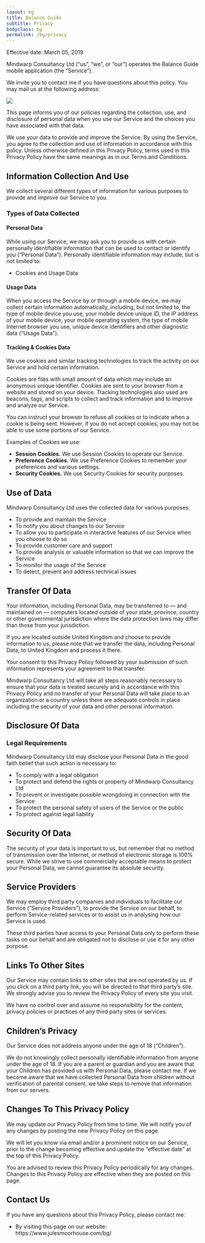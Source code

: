 ```yaml
---
layout: bg
title: Balance Guide
subtitle: Privacy
bodyclass: bg
permalink: /bg/privacy
---
```


<div class="well">
<p>Effective date: March 05, 2019</p>
<p>Mindwarp Consultancy Ltd (&#8220;us&#8221;, &#8220;we&#8221;, or &#8220;our&#8221;) operates the Balance Guide mobile application (the &#8220;Service&#8221;).</p>

We invite you to contact me if you have questions about this policy. You may mail us at the following address:

<div class="container-table">
	<img src="{{ site.baseurl }}/static/img/mcl-info.png"/>
</div>

<p>This page informs you of our policies regarding the collection, use, and disclosure of personal data when you use our Service and the choices you have associated with that data.</p>
<p>We use your data to provide and improve the Service. By using the Service, you agree to the collection and use of information in accordance with this policy. Unless otherwise defined in this Privacy Policy, terms used in this Privacy Policy have the same meanings as in our Terms and Conditions.</p>
<h2>Information Collection And Use</h2>
<p>We collect several different types of information for various purposes to provide and improve our Service to you.</p>
<h3>Types of Data Collected</h3>
<h4>Personal Data</h4>
<p>While using our Service, we may ask you to provide us with certain personally identifiable information that can be used to contact or identify you (&#8220;Personal Data&#8221;). Personally identifiable information may include, but is not limited to:</p>
<ul>
<li>Cookies and Usage Data</li>
</ul>
<h4>Usage Data</h4>
<p>When you access the Service by or through a mobile device, we may collect certain information automatically, including, but not limited to, the type of mobile device you use, your mobile device unique ID, the IP address of your mobile device, your mobile operating system, the type of mobile Internet browser you use, unique device identifiers and other diagnostic data (&#8220;Usage Data&#8221;).</p>
<h4>Tracking &amp; Cookies Data</h4>
<p>We use cookies and similar tracking technologies to track the activity on our Service and hold certain information.</p>
<p>Cookies are files with small amount of data which may include an anonymous unique identifier. Cookies are sent to your browser from a website and stored on your device. Tracking technologies also used are beacons, tags, and scripts to collect and track information and to improve and analyze our Service.</p>
<p>You can instruct your browser to refuse all cookies or to indicate when a cookie is being sent. However, if you do not accept cookies, you may not be able to use some portions of our Service.</p>
<p>Examples of Cookies we use:</p>
<ul>
<li><strong>Session Cookies.</strong> We use Session Cookies to operate our Service.</li>
<li><strong>Preference Cookies.</strong> We use Preference Cookies to remember your preferences and various settings.</li>
<li><strong>Security Cookies.</strong> We use Security Cookies for security purposes.</li>
</ul>
<h2>Use of Data</h2>
<p>Mindwarp Consultancy Ltd uses the collected data for various purposes:</p>
<ul>
<li>To provide and maintain the Service</li>
<li>To notify you about changes to our Service</li>
<li>To allow you to participate in interactive features of our Service when you choose to do so</li>
<li>To provide customer care and support</li>
<li>To provide analysis or valuable information so that we can improve the Service</li>
<li>To monitor the usage of the Service</li>
<li>To detect, prevent and address technical issues</li>
</ul>
<h2>Transfer Of Data</h2>
<p>Your information, including Personal Data, may be transferred to — and maintained on — computers located outside of your state, province, country or other governmental jurisdiction where the data protection laws may differ than those from your jurisdiction.</p>
<p>If you are located outside United Kingdom and choose to provide information to us, please note that we transfer the data, including Personal Data, to United Kingdom and process it there.</p>
<p>Your consent to this Privacy Policy followed by your submission of such information represents your agreement to that transfer.</p>
<p>Mindwarp Consultancy Ltd will take all steps reasonably necessary to ensure that your data is treated securely and in accordance with this Privacy Policy and no transfer of your Personal Data will take place to an organization or a country unless there are adequate controls in place including the security of your data and other personal information.</p>
<h2>Disclosure Of Data</h2>
<h3>Legal Requirements</h3>
<p>Mindwarp Consultancy Ltd may disclose your Personal Data in the good faith belief that such action is necessary to:</p>
<ul>
<li>To comply with a legal obligation</li>
<li>To protect and defend the rights or property of Mindwarp Consultancy Ltd</li>
<li>To prevent or investigate possible wrongdoing in connection with the Service</li>
<li>To protect the personal safety of users of the Service or the public</li>
<li>To protect against legal liability</li>
</ul>
<h2>Security Of Data</h2>
<p>The security of your data is important to us, but remember that no method of transmission over the Internet, or method of electronic storage is 100% secure. While we strive to use commercially acceptable means to protect your Personal Data, we cannot guarantee its absolute security.</p>
<h2>Service Providers</h2>
<p>We may employ third party companies and individuals to facilitate our Service (&#8220;Service Providers&#8221;), to provide the Service on our behalf, to perform Service-related services or to assist us in analysing how our Service is used.</p>
<p>These third parties have access to your Personal Data only to perform these tasks on our behalf and are obligated not to disclose or use it for any other purpose.</p>
<h2>Links To Other Sites</h2>
<p>Our Service may contain links to other sites that are not operated by us. If you click on a third party link, you will be directed to that third party&#8217;s site. We strongly advise you to review the Privacy Policy of every site you visit.</p>
<p>We have no control over and assume no responsibility for the content, privacy policies or practices of any third party sites or services.</p>
<h2>Children&#8217;s Privacy</h2>
<p>Our Service does not address anyone under the age of 18 (&#8220;Children&#8221;).</p>
<p>We do not knowingly collect personally identifiable information from anyone under the age of 18. If you are a parent or guardian and you are aware that your Children has provided us with Personal Data, please contact me. If we become aware that we have collected Personal Data from children without verification of parental consent, we take steps to remove that information from our servers.</p>
<h2>Changes To This Privacy Policy</h2>
<p>We may update our Privacy Policy from time to time. We will notify you of any changes by posting the new Privacy Policy on this page.</p>
<p>We will let you know via email and/or a prominent notice on our Service, prior to the change becoming effective and update the &#8220;effective date&#8221; at the top of this Privacy Policy.</p>
<p>You are advised to review this Privacy Policy periodically for any changes. Changes to this Privacy Policy are effective when they are posted on this page.</p>
<h2>Contact Us</h2>
<p>If you have any questions about this Privacy Policy, please contact me:</p>
<ul>
<li>By visiting this page on our website: https://www.julesmoorhouse.com/bg/</li>
</ul>

</div>